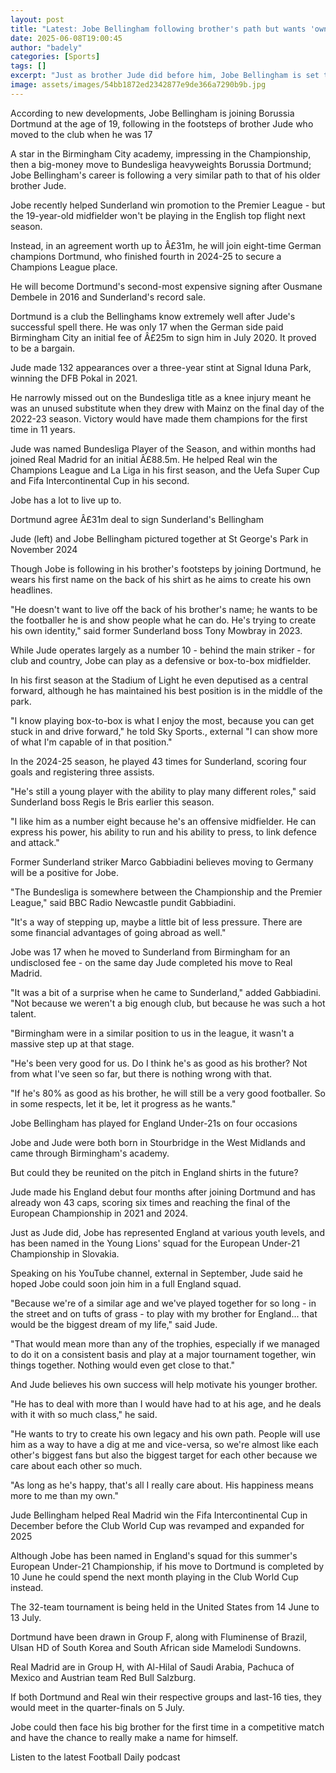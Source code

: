 ```yaml
---
layout: post
title: "Latest: Jobe Bellingham following brother's path but wants 'own identity'"
date: 2025-06-08T19:00:45
author: "badely"
categories: [Sports]
tags: []
excerpt: "Just as brother Jude did before him, Jobe Bellingham is set to move from the Championship to Bundesliga giants Borussia Dortmund."
image: assets/images/54bb1872ed2342877e9de366a7290b9b.jpg
---
```


According to new developments, Jobe Bellingham is joining Borussia Dortmund at the age of 19, following in the footsteps of brother Jude who moved to the club when he was 17

A star in the Birmingham City academy, impressing in the Championship, then a big-money move to Bundesliga heavyweights Borussia Dortmund; Jobe Bellingham's career is following a very similar path to that of his older brother Jude.

Jobe recently helped Sunderland win promotion to the Premier League - but the 19-year-old midfielder won't be playing in the English top flight next season.

Instead, in an agreement worth up to Â£31m, he will join eight-time German champions Dortmund, who finished fourth in 2024-25 to secure a Champions League place.

He will become Dortmund's second-most expensive signing after Ousmane Dembele in 2016 and Sunderland's record sale.

Dortmund is a club the Bellinghams know extremely well after Jude's successful spell there. He was only 17 when the German side paid Birmingham City an initial fee of Â£25m to sign him in July 2020. It proved to be a bargain.

Jude made 132 appearances over a three-year stint at Signal Iduna Park, winning the DFB Pokal in 2021. 

He narrowly missed out on the Bundesliga title as a knee injury meant he was an unused substitute when they drew with Mainz on the final day of the 2022-23 season. Victory would have made them champions for the first time in 11 years.

Jude was named Bundesliga Player of the Season, and within months had joined Real Madrid for an initial Â£88.5m. He helped Real win the Champions League and La Liga in his first season, and the Uefa Super Cup and Fifa Intercontinental Cup in his second.

Jobe has a lot to live up to.

Dortmund agree Â£31m deal to sign Sunderland's Bellingham

Jude (left) and Jobe Bellingham pictured together at St George's Park in November 2024

Though Jobe is following in his brother's footsteps by joining Dortmund, he wears his first name on the back of his shirt as he aims to create his own headlines.

"He doesn't want to live off the back of his brother's name; he wants to be the footballer he is and show people what he can do. He's trying to create his own identity," said former Sunderland boss Tony Mowbray in 2023.

While Jude operates largely as a number 10 - behind the main striker - for club and country, Jobe can play as a defensive or box-to-box midfielder. 

In his first season at the Stadium of Light he even deputised as a central forward, although he has maintained his best position is in the middle of the park.

"I know playing box-to-box is what I enjoy the most, because you can get stuck in and drive forward," he told Sky Sports., external "I can show more of what I'm capable of in that position."

In the 2024-25 season, he played 43 times for Sunderland, scoring four goals and registering three assists.

"He's still a young player with the ability to play many different roles," said Sunderland boss Regis le Bris earlier this season.

"I like him as a number eight because he's an offensive midfielder. He can express his power, his ability to run and his ability to press, to link defence and attack."

Former Sunderland striker Marco Gabbiadini believes moving to Germany will be  a positive for Jobe.

"The Bundesliga is somewhere between the Championship and the Premier League," said BBC Radio Newcastle pundit Gabbiadini.

"It's a way of stepping up, maybe a little bit of less pressure. There are some financial advantages of going abroad as well."

Jobe was 17 when he moved to Sunderland from Birmingham for an undisclosed fee - on the same day Jude completed his move to Real Madrid.

"It was a bit of a surprise when he came to Sunderland," added Gabbiadini. "Not because we weren't a big enough club, but because he was such a hot talent. 

"Birmingham were in a similar position to us in the league, it wasn't a massive step up at that stage.

"He's been very good for us. Do I think he's as good as his brother? Not from what I've seen so far, but there is nothing wrong with that.

"If he's 80% as good as his brother, he will still be a very good footballer. So in some respects, let it be, let it progress as he wants."

Jobe Bellingham has played for England Under-21s on four occasions

Jobe and Jude were both born in Stourbridge in the West Midlands and came through Birmingham's academy.

But could they be reunited on the pitch in England shirts in the future?

Jude made his England debut four months after joining Dortmund and has already won 43 caps, scoring six times and reaching the final of the European Championship in 2021 and 2024.

Just as Jude did, Jobe has represented England at various youth levels, and has been named in the Young Lions' squad for the European Under-21 Championship in Slovakia.

Speaking on his YouTube channel, external in September, Jude said he hoped Jobe could soon join him in a full England squad.

"Because we're of a similar age and we've played together for so long - in the street and on tufts of grass - to play with my brother for England... that would be the biggest dream of my life," said Jude.

"That would mean more than any of the trophies, especially if we managed to do it on a consistent basis and play at a major tournament together, win things together. Nothing would even get close to that."

And Jude believes his own success will help motivate his younger brother.

"He has to deal with more than I would have had to at his age, and he deals with it with so much class," he said.

"He wants to try to create his own legacy and his own path. People will use him as a way to have a dig at me and vice-versa, so we're almost like each other's biggest fans but also the biggest target for each other because we care about each other so much.

"As long as he's happy, that's all I really care about. His happiness means more to me than my own."

Jude Bellingham helped Real Madrid win the Fifa Intercontinental Cup in December before the Club World Cup was revamped and expanded for 2025

Although Jobe has been named in England's squad for this summer's European Under-21 Championship, if his move to Dortmund is completed by 10 June he could spend the next month playing in the Club World Cup instead.

The 32-team tournament is being held in the United States from 14 June to 13 July.

Dortmund have been drawn in Group F, along with Fluminense of Brazil, Ulsan HD of South Korea and South African side Mamelodi Sundowns. 

Real Madrid are in Group H, with Al-Hilal of Saudi Arabia, Pachuca of Mexico and Austrian team Red Bull Salzburg.

If both Dortmund and Real win their respective groups and last-16 ties, they would meet in the quarter-finals on 5 July.

Jobe could then face his big brother for the first time in a competitive match and have the chance to really make a name for himself.

Listen to the latest Football Daily podcast

